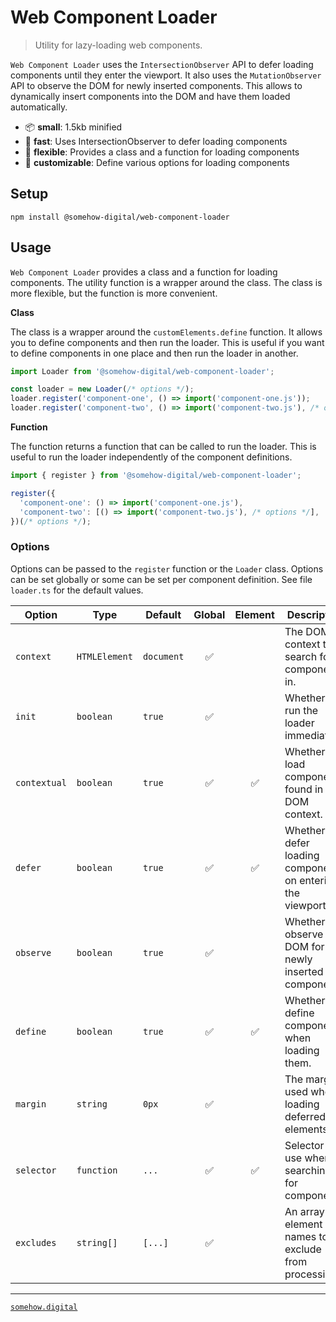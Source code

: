 # Web Component Loader
> Utility for lazy-loading web components.

`Web Component Loader` uses the `IntersectionObserver` API to defer loading components until they enter the viewport.
It also uses the `MutationObserver` API to observe the DOM for newly inserted components.
This allows to dynamically insert components into the DOM and have them loaded automatically.

- 📦 **small**: 1.5kb minified
- 🚀 **fast**: Uses IntersectionObserver to defer loading components
- 🧩 **flexible**: Provides a class and a function for loading components
- 🎨 **customizable**: Define various options for loading components

## Setup

```shell
npm install @somehow-digital/web-component-loader
```

## Usage

`Web Component Loader` provides a class and a function for loading components.
The utility function is a wrapper around the class. The class is more flexible,
but the function is more convenient.

**Class**

The class is a wrapper around the `customElements.define` function. It allows
you to define components and then run the loader. This is useful if you want
to define components in one place and then run the loader in another.

```typescript
import Loader from '@somehow-digital/web-component-loader';

const loader = new Loader(/* options */);
loader.register('component-one', () => import('component-one.js'));
loader.register('component-two', () => import('component-two.js'), /* options */);
```

**Function**

The function returns a function that can be called to run the loader.
This is useful to run the loader independently of the component definitions.

```typescript
import { register } from '@somehow-digital/web-component-loader';

register({
  'component-one': () => import('component-one.js'),
  'component-two': [() => import('component-two.js'), /* options */],
})(/* options */);
```

### Options

Options can be passed to the `register` function or the `Loader` class.
Options can be set globally or some can be set per component definition.
See file `loader.ts` for the default values.

| Option       | Type          | Default    | Global | Element | Description                                                   |
|--------------|---------------|------------|:------:|:-------:|---------------------------------------------------------------|
| `context`    | `HTMLElement` | `document` |   ✅    |         | The DOM context to search for components in.                  |
| `init`       | `boolean`     | `true`     |   ✅    |         | Whether to run the loader immediately.                        |
| `contextual` | `boolean`     | `true`     |   ✅    |    ✅    | Whether to load components found in the DOM context.          |
| `defer`      | `boolean`     | `true`     |   ✅    |    ✅    | Whether to defer loading components on entering the viewport. |
| `observe`    | `boolean`     | `true`     |   ✅    |         | Whether to observe the DOM for newly inserted components.     |
| `define`     | `boolean`     | `true`     |   ✅    |    ✅    | Whether to define components when loading them.               |
| `margin`     | `string`      | `0px`      |   ✅    |         | The margin used when loading deferred elements.               |
| `selector`   | `function`    | `...`      |   ✅    |    ✅    | Selector to use when searching for components.                |
| `excludes`   | `string[]`    | `[...]`    |   ✅    |         | An array of element names to exclude from processing.         |

---

[`somehow.digital`](https://somehow.digital/)
